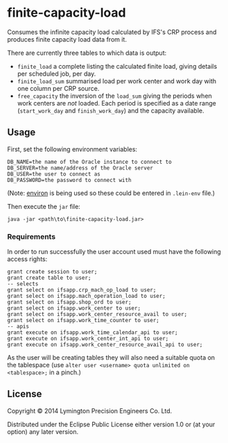 # finite-capacity-load

Consumes the infinite capacity load calculated by IFS's CRP process and
produces finite capacity load data from it.

There are currently three tables to which data is output:

* `finite_load` a complete listing the calculated finite load, giving
  details per scheduled job, per day.
* `finite_load_sum` summarised load per work center and work day with
  one column per CRP source.
* `free_capacity` the inversion of the `load_sum` giving the periods
  when work centers are _not_ loaded. Each period is specified as a date
  range (`start_work_day` and `finish_work_day`) and the capacity
  available.

## Usage

First, set the following environment variables:

    DB_NAME=the name of the Oracle instance to connect to
    DB_SERVER=the name/address of the Oracle server
    DB_USER=the user to connect as
    DB_PASSWORD=the password to connect with

(Note: [environ](https://github.com/weavejester/environ) is being used
so these could be entered in `.lein-env` file.)

Then execute the `jar` file:

    java -jar <path\to\finite-capacity-load.jar>

### Requirements

In order to run successfully the user account used must have the
following access rights:

    grant create session to user;
    grant create table to user;
    -- selects
    grant select on ifsapp.crp_mach_op_load to user;
    grant select on ifsapp.mach_operation_load to user;
    grant select on ifsapp.shop_ord to user;
    grant select on ifsapp.work_center to user;
    grant select on ifsapp.work_center_resource_avail to user;
    grant select on ifsapp.work_time_counter to user;
    -- apis
    grant execute on ifsapp.work_time_calendar_api to user;
    grant execute on ifsapp.work_center_int_api to user;
    grant execute on ifsapp.work_center_resource_avail_api to user;

As the user will be creating tables they will also need a suitable quota
on the tablespace (use `alter user <username> quota unlimited on
<tablespace>;` in a pinch.)

## License

Copyright © 2014 Lymington Precision Engineers Co. Ltd.

Distributed under the Eclipse Public License either version 1.0 or (at
your option) any later version.

